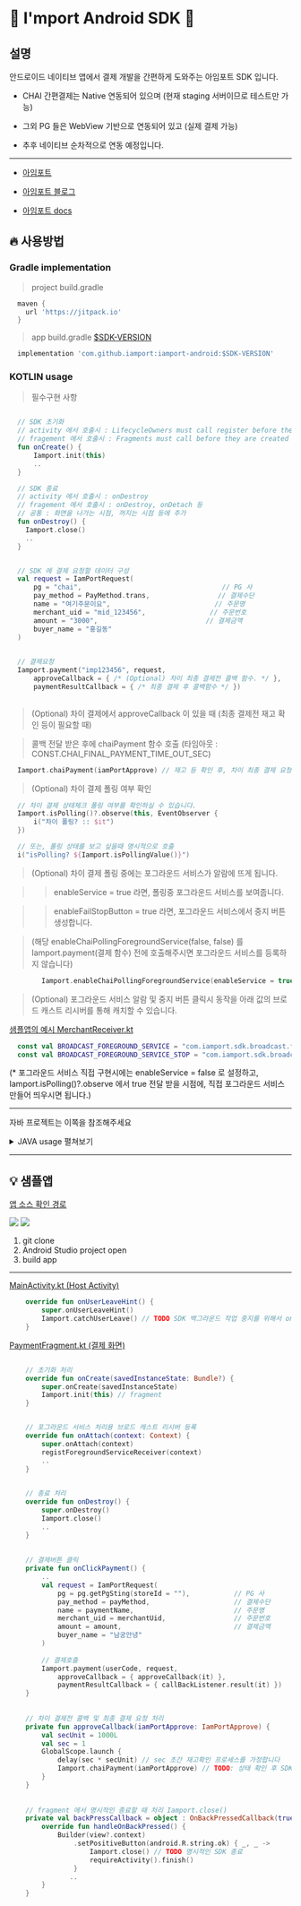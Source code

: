 # :seedling: I'mport Android SDK :seedling:


## 설명

안드로이드 네이티브 앱에서 결제 개발을 간편하게 도와주는 아임포트 SDK 입니다.

- CHAI 간편결제는 Native 연동되어 있으며 (현재 staging 서버이므로 테스트만 가능)

- 그외 PG 들은 WebView 기반으로 연동되어 있고 (실제 결제 가능) 

- 추후 네이티브 순차적으로 연동 예정입니다. 

--- 

- [아임포트][1]

- [아임포트 블로그][2]

- [아임포트 docs][3]

[1]: https://www.iamport.kr/
[2]: http://blog.iamport.kr/
[3]: https://docs.iamport.kr/?lang=ko

## :fire: 사용방법

### Gradle implementation
> project build.gradle
```gradle
  maven {
    url 'https://jitpack.io'
  }
```

> app build.gradle 
[$SDK-VERSION][5]
```gradle
  implementation 'com.github.iamport:iamport-android:$SDK-VERSION'
```

[5]: https://github.com/iamport/iamport-android/releases


### KOTLIN usage

> 필수구현 사항
```kotlin

  // SDK 초기화
  // activity 에서 호출시 : LifecycleOwners must call register before they are STARTED.
  // fragement 에서 호출시 : Fragments must call before they are created (i.e. initialization, onAttach(), or onCreate())
  fun onCreate() {
      Iamport.init(this)
      ..
  }

  // SDK 종료
  // activity 에서 호출시 : onDestroy
  // fragement 에서 호출시 : onDestroy, onDetach 등
  // 공통 : 화면을 나가는 시점, 꺼지는 시점 등에 추가
  fun onDestroy() {
    Iamport.close() 
    ..
  }


  // SDK 에 결제 요청할 데이터 구성
  val request = IamPortRequest(
      pg = "chai",                                   // PG 사
      pay_method = PayMethod.trans,                 // 결제수단
      name = "여기주문이요",                          // 주문명
      merchant_uid = "mid_123456",                // 주문번호
      amount = "3000",                           // 결제금액
      buyer_name = "홍길동"
  )
  

  // 결제요청
  Iamport.payment("imp123456", request,
      approveCallback = { /* (Optional) 차이 최종 결제전 콜백 함수. */ },
      paymentResultCallback = { /* 최종 결제 후 콜백함수 */ })
      

```


> (Optional) 차이 결제에서 approveCallback 이 있을 때 (최종 결제전 재고 확인 등이 필요할 때)

> 콜백 전달 받은 후에 chaiPayment 함수 호출 
(타임아웃 : CONST.CHAI_FINAL_PAYMENT_TIME_OUT_SEC)
```kotlin
  Iamport.chaiPayment(iamPortApprove) // 재고 등 확인 후, 차이 최종 결제 요청 실행.
```


> (Optional) 차이 결제 폴링 여부 확인
```kotlin
  // 차이 결제 상태체크 폴링 여부를 확인하실 수 있습니다.
  Iamport.isPolling()?.observe(this, EventObserver {
      i("차이 폴링? :: $it")
  })

  // 또는, 폴링 상태를 보고 싶을때 명시적으로 호출
  i("isPolling? ${Iamport.isPollingValue()}")
```



> (Optional) 차이 결제 폴링 중에는 포그라운드 서비스가 알람에 뜨게 됩니다.

>> enableService = true 라면, 폴링중 포그라운드 서비스를 보여줍니다.

>> enableFailStopButton = true 라면, 포그라운드 서비스에서 중지 버튼 생성합니다.

> (해당 enableChaiPollingForegroundService(false, false) 를 Iamport.payment(결제 함수) 전에 호출해주시면 포그라운드 서비스를 등록하지 않습니다)

```kotlin
        Iamport.enableChaiPollingForegroundService(enableService = true, enableFailStopButton = true)
```


> (Optional) 포그라운드 서비스 알람 및 중지 버튼 클릭시 동작을 아래 값의 브로드 캐스트 리시버를 통해 캐치할 수 있습니다.

[샘플앱의 예시 MerchantReceiver.kt](./app/src/main/java/com/iamport/sampleapp/MerchantReceiver.kt)

```kotlin
  const val BROADCAST_FOREGROUND_SERVICE = "com.iamport.sdk.broadcast.fgservice"
  const val BROADCAST_FOREGROUND_SERVICE_STOP = "com.iamport.sdk.broadcast.fgservice.stop"
```

(* 포그라운드 서비스 직접 구현시에는 enableService = false 로 설정하고, Iamport.isPolling()?.observe 에서 true 전달 받을 시점에, 직접 포그라운드 서비스 만들어 띄우시면 됩니다.)

---

자바 프로젝트는 이쪽을 참조해주세요
<details>
<summary>JAVA usage 펼쳐보기</summary>

### JAVA usage

> 자바 프로젝트에선 app build.gradle 에서 kotin-stblib 추가가 필요합니다
[$코틀린_버전][4]

```gradle 
  implementation "org.jetbrains.kotlin:kotlin-stdlib:$코틀린_버전"
```

> 필수구현 사항. SDK 제공 api 별 설명은 위의 [KOTLIN usage][6] 를 참고하세요.

[6]:https://github.com/iamport/iamport-android#kotlin-usage

```java

  @Override
  public void onCreate() {
    Iamport.INSTANCE.init(this);
    ..
  }

  @Override
  public void onDeatroy() {
    ..
    Iamport.INSTANCE.close();
  }


  IamPortRequest request
          = IamPortRequest.builder()
          .pg("chai")
          .pay_method(PayMethod.trans)
          .name("여기주문이요")
          .merchant_uid("mid_123456")
          .amount("3000")
          .buyer_name("홍길동").build();


  Iamport.INSTANCE.payment("imp123456", request, 
    iamPortApprove -> {
      // (Optional) 차이 최종 결제전 콜백 함수.
      return Unit.INSTANCE;
  }, iamPortResponse -> {
      // 최종 결제 후 콜백함수
      return Unit.INSTANCE;
  });
```


> (Optional) 차이 결제에서 approveCallback 이 있을 때 (최종 결제전 재고 확인 등이 필요할 때)
```java
  Iamport.INSTANCE.chaiPayment(iamPortApprove) // 재고 등 확인 후, 차이 최종 결제 요청 실행.
```

[4]: https://mvnrepository.com/artifact/org.jetbrains.kotlin/kotlin-stdlib


> (Optional) 차이폴링 여부 확인
```java
  Iamport.INSTANCE.isPolling().observe(this, EventObserver -> {
      i("차이 폴링? :: " + it)
  });

  i("isPolling? " + Iamport.INSTANCE.isPollingValue())
```


> (Optional) 차이 결제 폴링 중에는 포그라운드 서비스가 알람에 뜨게 됩니다.
```java
  Iamport.INSTANCE.enableChaiPollingForegroundService(true, true)
```


> (Optional) 포그라운드 서비스 알람 및 중지 버튼 클릭시 동작을 아래 값의 브로드 캐스트 리시버를 통해 캐치할 수 있습니다.
```kotlin
  const val BROADCAST_FOREGROUND_SERVICE = "com.iamport.sdk.broadcast.fgservice"
  const val BROADCAST_FOREGROUND_SERVICE_STOP = "com.iamport.sdk.broadcast.fgservice.stop"
```
    
    
    
</details>

---

## :bulb: 샘플앱

[앱 소스 확인 경로](./app/src/main/java/com/iamport/sampleapp)

<p float="left">
<img src="./img/chai_sample.webp">
<img src="./img/kcp_sample.webp">
</p>

1. git clone 
2. Android Studio project open
3. build app

---

[MainActivity.kt (Host Activity)](./app/src/main/java/com/iamport/sampleapp/ui/MainActivity.kt)

```kotlin
    override fun onUserLeaveHint() {
        super.onUserLeaveHint()
        Iamport.catchUserLeave() // TODO SDK 백그라운드 작업 중지를 위해서 onUserLeaveHint 에서 필수 호출!
    }
```

[PaymentFragment.kt (결제 화면)](./app/src/main/java/com/iamport/sampleapp/ui/PaymentFragment.kt)

```kotlin

    // 초기화 처리
    override fun onCreate(savedInstanceState: Bundle?) {
        super.onCreate(savedInstanceState)
        Iamport.init(this) // fragment
    }


    // 포그라운드 서비스 처리용 브로드 캐스트 리시버 등록
    override fun onAttach(context: Context) {
        super.onAttach(context)
        registForegroundServiceReceiver(context)
        ..
    }

 
    // 종료 처리
    override fun onDestroy() {
        super.onDestroy()
        Iamport.close()
        ..
    }
    
    
    // 결제버튼 클릭
    private fun onClickPayment() {
        ..
        val request = IamPortRequest(
            pg = pg.getPgSting(storeId = ""),           // PG 사
            pay_method = payMethod,                     // 결제수단
            name = paymentName,                         // 주문명
            merchant_uid = merchantUid,                 // 주문번호
            amount = amount,                            // 결제금액
            buyer_name = "남궁안녕"
        )
        
        // 결제호출
        Iamport.payment(userCode, request,
            approveCallback = { approveCallback(it) },
            paymentResultCallback = { callBackListener.result(it) })
    }
    
    
    // 차이 결제전 콜백 및 최종 결제 요청 처리
    private fun approveCallback(iamPortApprove: IamPortApprove) {
        val secUnit = 1000L
        val sec = 1
        GlobalScope.launch {
            delay(sec * secUnit) // sec 초간 재고확인 프로세스를 가정합니다
            Iamport.chaiPayment(iamPortApprove) // TODO: 상태 확인 후 SDK 에 최종결제 요청
        }
    }
    
    
    // fragment 에서 명시적인 종료할 때 처리 Iamport.close()
    private val backPressCallback = object : OnBackPressedCallback(true) {
        override fun handleOnBackPressed() {
            Builder(view?.context)
                .setPositiveButton(android.R.string.ok) { _, _ ->
                    Iamport.close() // TODO 명시적인 SDK 종료
                    requireActivity().finish()
                }
               ..
        }
    }
```
